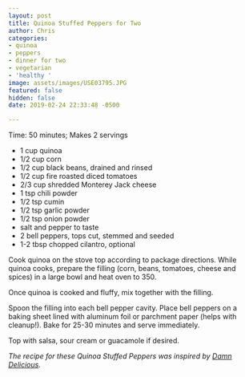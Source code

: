 ```yaml
---
layout: post
title: Quinoa Stuffed Peppers for Two
author: Chris
categories:
- quinoa
- peppers
- dinner for two
- vegetarian
- 'healthy '
image: assets/images/USE03795.JPG
featured: false
hidden: false
date: 2019-02-24 22:33:48 -0500

---
```

Time: 50 minutes; Makes 2 servings

* 1 cup quinoa
* 1/2 cup corn
* 1/2 cup black beans, drained and rinsed
* 1/2 cup fire roasted diced tomatoes
* 2/3 cup shredded Monterey Jack cheese
* 1 tsp chili powder
* 1/2 tsp cumin
* 1/2 tsp garlic powder
* 1/2 tsp onion powder
* salt and pepper to taste
* 2 bell peppers, tops cut, stemmed and seeded
* 1-2 tbsp chopped cilantro, optional

Cook quinoa on the stove top according to package directions. While quinoa cooks, prepare the filling (corn, beans, tomatoes, cheese and spices) in a large bowl and heat oven to 350.

Once quinoa is cooked and fluffy, mix together with the filling.

Spoon the filling into each bell pepper cavity. Place bell peppers on a baking sheet lined with aluminum foil or parchment paper (helps with cleanup!).  Bake for 25-30 minutes and serve immediately.

Top with salsa, sour cream or guacamole if desired.

_The recipe for these Quinoa Stuffed Peppers was inspired by_ [_Damn Delicious_](https://damndelicious.net/2013/06/03/quinoa-stuffed-bell-peppers/)_._